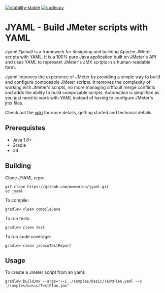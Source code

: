 [![stability-stable](https://img.shields.io/badge/stability-stable-green.svg)](https://github.com/emersion/stability-badges#stable)
[![codecov](https://codecov.io/gh/momenton/jyaml/branch/master/graph/badge.svg)](https://codecov.io/gh/momenton/jyaml)

# JYAML - Build JMeter scripts with YAML
Jyaml /ˈjaməl/ is a framework for designing and building Apache JMeter scripts with YAML. It is a 100% pure Java application built
on JMeter's API and uses YAML to represent JMeter's JMX scripts in a human-readable form.

Jyaml improves the experience of JMeter by providing a simple way to build and configure composable JMeter scripts. It removes the complexity of working with JMeter's scripts, no more managing difficult merge conflicts and adds the ability to build composable scripts. Automation is simplified as you just need to work with YAML instead of having to configure JMeter's jmx files.

Check out the [wiki](https://github.com/momenton/jyaml/wiki) for more details, getting started and technical details. 

## Prerequistes

* Java 1.8+
* Gradle
* Git

## Building
Clone JYAML repo:
```
git clone https://github.com/momenton/jyaml.git
cd jyaml
```

To compile:
```
gradlew clean compileJava
```

To run tests:
```
gradlew clean test
```

To run code coverage:
```
gradlew clean jacocoTestReport
```

## Usage
To create a Jmeter script from an yaml:
```
gradlew buildJmx --args="--i ./samples/basic/TestPlan.yaml --o ./samples/basic/TestPlan.jmx"
```
